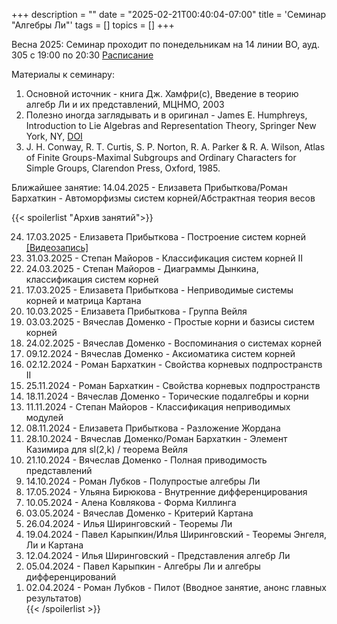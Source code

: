 +++
description = ""
date = "2025-02-21T00:40:04-07:00"
title = 'Семинар "Алгебры Ли"'
tags = []
topics = []
+++

Весна 2025:
Семинар проходит по понедельникам на 14 линии ВО, ауд. 305 с 19:00 по 20:30
[Расписание](https://indico.eimi.ru/category/113/)

Материалы к семинару:
1. Основной источник - книга Дж. Хамфри(с), Введение в теорию алгебр Ли и их представлений, МЦНМО, 2003 [](https://biblio.mccme.ru/node/1667)
2. Полезно иногда заглядывать и в оригинал - James E. Humphreys, Introduction to Lie Algebras and Representation Theory, Springer New York, NY, [DOI](https://doi.org/10.1007/978-1-4612-6398-2)
3. J. H. Conway, R. T. Curtis, S. P. Norton, R. A. Parker & R. A. Wilson, Atlas of Finite Groups-Maximal Subgroups and Ordinary Characters for Simple Groups, Clarendon Press, Oxford, 1985.

Ближайшее занятие:
14.04.2025 - Елизавета Прибыткова/Роман Бархаткин - Автоморфизмы систем корней/Абстрактная теория весов

{{< spoilerlist "Архив занятий">}}<ol reversed>
  <li>17.03.2025 - Елизавета Прибыткова - Построение систем корней
    <a href="https://leodrive.mooo.com/share/XfQ7VFWw">
        [Видеозапись]
    </a>
    </li>
  <li>31.03.2025 - Степан Майоров - Классификация систем корней II</li>
  <li>24.03.2025 - Степан Майоров - Диаграммы Дынкина, классификация систем корней</li>
  <li>17.03.2025 - Елизавета Прибыткова - Неприводимые системы корней и матрица Картана</li>
  <li>10.03.2025 - Елизавета Прибыткова - Группа Вейля</li>
  <li>03.03.2025 - Вячеслав Доменко - Простые корни и базисы систем корней</li>
  <li>24.02.2025 - Вячеслав Доменко - Воспоминания о системах корней</li>
  <li>09.12.2024 - Вячеслав Доменко - Аксиоматика систем корней</li>
  <li>02.12.2024 - Роман Бархаткин - Свойства корневых подпространств II</li>
  <li>25.11.2024 - Роман Бархаткин - Свойства корневых подпространств</li>
  <li>18.11.2024 - Вячеслав Доменко - Торические подалгебры и корни</li>
  <li>11.11.2024 - Степан Майоров - Классификация неприводимых модулей</li>
  <li>08.11.2024 - Елизавета Прибыткова - Разложение Жордана</li>
  <li>28.10.2024 - Вячеслав Доменко/Роман Бархаткин - Элемент Казимира для sl(2,k) / теорема Вейля</li>
  <li>21.10.2024 - Вячеслав Доменко - Полная приводимость представлений</li>
  <li>14.10.2024 - Роман Лубков - Полупростые алгебры Ли</li>
  <li>17.05.2024 - Ульяна Бирюкова - Внутренние дифференцирования</li>
  <li>10.05.2024 - Алена Ковлякова - Форма Киллинга</li>
  <li>03.05.2024 - Вячеслав Доменко - Критерий Картана</li>
  <li>26.04.2024 - Илья Ширинговский - Теоремы Ли</li>
  <li>19.04.2024 - Павел Карыпкин/Илья Ширинговский - Теоремы Энгеля, Ли и Картана</li>
  <li>12.04.2024 - Илья Ширинговский - Представления алгебр Ли</li>
  <li>05.04.2024 - Павел Карыпкин - Алгебры Ли и алгебры дифференцирований</li>
  <li>02.04.2024 - Роман Лубков - Пилот (Вводное занятие, анонс главных результатов)</li>
{{< /spoilerlist >}}
